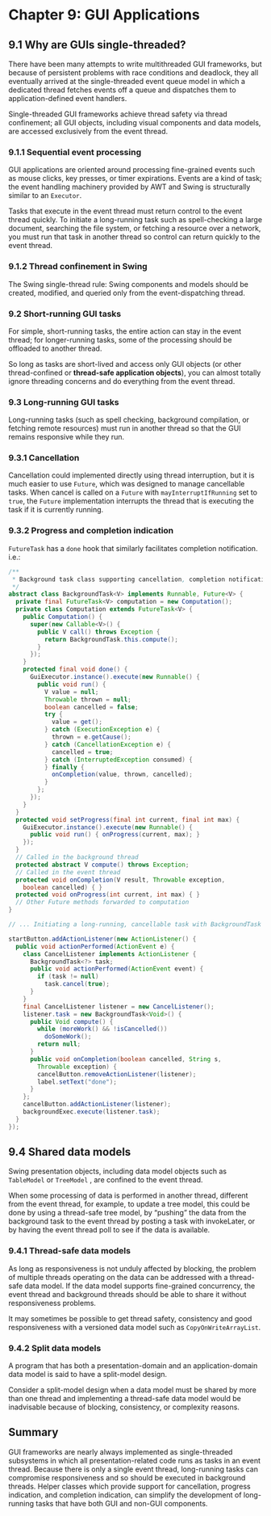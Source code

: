 # Chapter 9: GUI Applications

## 9.1 Why are GUIs single-threaded?

There have been many attempts to write multithreaded GUI frameworks, but because of persistent problems with race conditions and deadlock, they all eventually arrived at the single-threaded event queue model in which a dedicated thread fetches events off a queue and dispatches them to application-defined event handlers.

Single-threaded GUI frameworks achieve thread safety via thread confinement; all GUI objects, including visual components and data models, are accessed exclusively from the event thread.

### 9.1.1 Sequential event processing

GUI applications are oriented around processing fine-grained events such as mouse clicks, key presses, or timer expirations. Events are a kind of task; the event handling machinery provided by AWT and Swing is structurally similar to an `Executor`.

Tasks that execute in the event thread must return control to the event thread quickly. To initiate a long-running task such as spell-checking a large document, searching the file system, or fetching a resource over a network, you must run that task in another thread so control can return quickly to the event thread.

### 9.1.2 Thread confinement in Swing

The Swing single-thread rule: Swing components and models should be created, modified, and queried only from the event-dispatching thread.

### 9.2 Short-running GUI tasks

For simple, short-running tasks, the entire action can stay in the event thread; for longer-running tasks, some of the processing should be offloaded to another thread.

So long as tasks are short-lived and access only GUI objects (or other thread-confined or **thread-safe application objects**), you can almost totally ignore threading concerns and do everything from the event thread.

### 9.3 Long-running GUI tasks

Long-running tasks (such as spell checking, background compilation, or fetching remote resources) must run in another thread so that the GUI remains responsive while they run.

### 9.3.1 Cancellation

Cancellation could implemented directly using thread interruption, but it is much easier to use `Future`, which was designed to manage cancellable tasks. When cancel is called on a `Future` with `mayInterruptIfRunning` set to `true`, the `Future` implementation interrupts the thread that is executing the task if it is currently running.

### 9.3.2 Progress and completion indication

`FutureTask` has a `done` hook that similarly facilitates completion notification. i.e.:

```java
/**
 * Background task class supporting cancellation, completion notification, and progress notification.
 */
abstract class BackgroundTask<V> implements Runnable, Future<V> {
  private final FutureTask<V> computation = new Computation();
  private class Computation extends FutureTask<V> {
    public Computation() {
      super(new Callable<V>() {
        public V call() throws Exception {
          return BackgroundTask.this.compute();
        }
      });
    }
    protected final void done() {
      GuiExecutor.instance().execute(new Runnable() {
        public void run() {
          V value = null;
          Throwable thrown = null;
          boolean cancelled = false;
          try {
            value = get();
          } catch (ExecutionException e) {
            thrown = e.getCause();
          } catch (CancellationException e) {
            cancelled = true;
          } catch (InterruptedException consumed) {
          } finally {
            onCompletion(value, thrown, cancelled);
          }
        };
      });
    }
  }
  protected void setProgress(final int current, final int max) {
    GuiExecutor.instance().execute(new Runnable() {
      public void run() { onProgress(current, max); }
    });
  }
  // Called in the background thread
  protected abstract V compute() throws Exception;
  // Called in the event thread
  protected void onCompletion(V result, Throwable exception,
    boolean cancelled) { }
  protected void onProgress(int current, int max) { }
  // Other Future methods forwarded to computation
}

// ... Initiating a long-running, cancellable task with BackgroundTask

startButton.addActionListener(new ActionListener() {
  public void actionPerformed(ActionEvent e) {
    class CancelListener implements ActionListener {
      BackgroundTask<?> task;
      public void actionPerformed(ActionEvent event) {
        if (task != null)
          task.cancel(true);
      }
    }
    final CancelListener listener = new CancelListener();
    listener.task = new BackgroundTask<Void>() {
      public Void compute() {
        while (moreWork() && !isCancelled())
          doSomeWork();
        return null;
      }
      public void onCompletion(boolean cancelled, String s,
        Throwable exception) {
        cancelButton.removeActionListener(listener);
        label.setText("done");
      }
    };
    cancelButton.addActionListener(listener);
    backgroundExec.execute(listener.task);
  }
});
```

## 9.4 Shared data models

Swing presentation objects, including data model objects such as `TableModel` or `TreeModel` , are confined to the event thread.

When some processing of data is performed in another thread, different from the event thread, for example, to update a tree model, this could be done by using a thread-safe tree model, by “pushing” the data from the background task to the event thread by posting a task with invokeLater, or by having the event thread poll to see if the data is available.

### 9.4.1 Thread-safe data models

As long as responsiveness is not unduly affected by blocking, the problem of multiple threads operating on the data can be addressed with a thread-safe data model. If the data model supports fine-grained concurrency, the event thread and background threads should be able to share it without responsiveness problems.

It may sometimes be possible to get thread safety, consistency and good responsiveness with a versioned data model such as `CopyOnWriteArrayList`.

### 9.4.2 Split data models

A program that has both a presentation-domain and an application-domain data model is said to have a split-model design.

Consider a split-model design when a data model must be shared by more than one thread and implementing a thread-safe data model would be inadvisable because of blocking, consistency, or complexity reasons.

## Summary

GUI frameworks are nearly always implemented as single-threaded subsystems in which all presentation-related code runs as tasks in an event thread. Because there is only a single event thread, long-running tasks can compromise responsiveness and so should be executed in background threads. Helper classes which provide support for cancellation, progress indication, and completion indication, can simplify the development of long-running tasks that have both GUI and non-GUI components.
